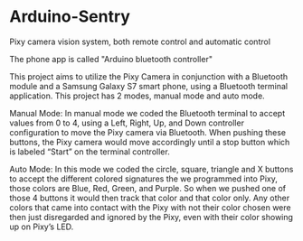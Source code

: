 # Arduino-Sentry
Pixy camera vision system, both remote control and automatic control

The phone app is called "Arduino bluetooth controller" 

This project aims to utilize the Pixy Camera in conjunction with a Bluetooth module and a Samsung Galaxy S7 smart phone, using a Bluetooth terminal application. This project has 2 modes, manual mode and auto mode.

Manual Mode: In manual mode we coded the Bluetooth terminal to accept values from 0 to 4, using a Left, Right, Up, and Down controller configuration to move the Pixy camera via Bluetooth. When pushing these buttons, the Pixy camera would move accordingly until a stop button which is labeled “Start” on the terminal controller.

Auto Mode: In this mode we coded the circle, square, triangle and X buttons to accept the different colored signatures the we programmed into Pixy, those colors are Blue, Red, Green, and Purple. So when we pushed one of those 4 buttons it would then track that color and that color only. Any other colors that came into contact with the Pixy with not their color chosen were then just disregarded and ignored by the Pixy, even with their color showing up on Pixy’s LED.

